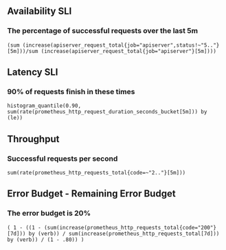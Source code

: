 ## Availability SLI
### The percentage of successful requests over the last 5m
```
(sum (increase(apiserver_request_total{job="apiserver",status!~"5.."}[5m]))/sum (increase(apiserver_request_total{job="apiserver"}[5m])))
```

## Latency SLI
### 90% of requests finish in these times
```
histogram_quantile(0.90, sum(rate(prometheus_http_request_duration_seconds_bucket[5m])) by (le))
```   

## Throughput
### Successful requests per second
```
sum(rate(prometheus_http_requests_total{code=~"2.."}[5m]))
```

## Error Budget - Remaining Error Budget
### The error budget is 20%
```
( 1 - ((1 - (sum(increase(prometheus_http_requests_total{code="200"}[7d])) by (verb)) / sum(increase(prometheus_http_requests_total[7d])) by (verb)) / (1 - .80)) )
```
